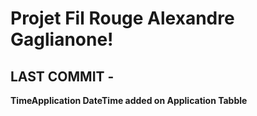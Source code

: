 <h1>Projet Fil Rouge Alexandre Gaglianone! </h1>

<h2>LAST COMMIT - </h2>
<strong>TimeApplication DateTime added on Application Tabble</strong>
